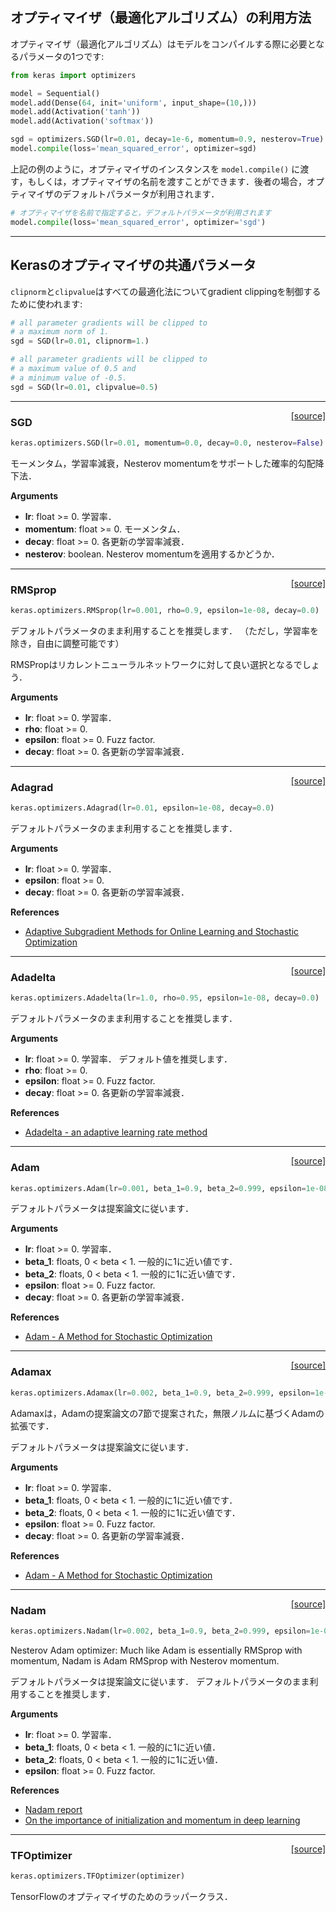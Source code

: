 ## オプティマイザ（最適化アルゴリズム）の利用方法

オプティマイザ（最適化アルゴリズム）はモデルをコンパイルする際に必要となるパラメータの1つです:

```python
from keras import optimizers

model = Sequential()
model.add(Dense(64, init='uniform', input_shape=(10,)))
model.add(Activation('tanh'))
model.add(Activation('softmax'))

sgd = optimizers.SGD(lr=0.01, decay=1e-6, momentum=0.9, nesterov=True)
model.compile(loss='mean_squared_error', optimizer=sgd)
```

上記の例のように，オプティマイザのインスタンスを `model.compile()` に渡す，もしくは，オプティマイザの名前を渡すことができます．後者の場合，オプティマイザのデフォルトパラメータが利用されます．

```python
# オプティマイザを名前で指定すると，デフォルトパラメータが利用されます
model.compile(loss='mean_squared_error', optimizer='sgd')
```

----

## Kerasのオプティマイザの共通パラメータ

`clipnorm`と`clipvalue`はすべての最適化法についてgradient clippingを制御するために使われます:

```python
# all parameter gradients will be clipped to
# a maximum norm of 1.
sgd = SGD(lr=0.01, clipnorm=1.)
```

```python
# all parameter gradients will be clipped to
# a maximum value of 0.5 and
# a minimum value of -0.5.
sgd = SGD(lr=0.01, clipvalue=0.5)
```

----

<span style="float:right;">[[source]](https://github.com/fchollet/keras/blob/master/keras/optimizers.py#L113)</span>
### SGD

```python
keras.optimizers.SGD(lr=0.01, momentum=0.0, decay=0.0, nesterov=False)
```

モーメンタム，学習率減衰，Nesterov momentumをサポートした確率的勾配降下法．

__Arguments__

- __lr__: float >= 0. 学習率．
- __momentum__: float >= 0. モーメンタム．
- __decay__: float >= 0. 各更新の学習率減衰．
- __nesterov__: boolean. Nesterov momentumを適用するかどうか．

----

<span style="float:right;">[[source]](https://github.com/fchollet/keras/blob/master/keras/optimizers.py#L172)</span>
### RMSprop

```python
keras.optimizers.RMSprop(lr=0.001, rho=0.9, epsilon=1e-08, decay=0.0)
```

デフォルトパラメータのまま利用することを推奨します．
（ただし，学習率を除き，自由に調整可能です）

RMSPropはリカレントニューラルネットワークに対して良い選択となるでしょう．

__Arguments__

- __lr__: float >= 0. 学習率．
- __rho__: float >= 0.
- __epsilon__: float >= 0. Fuzz factor.
- __decay__: float >= 0. 各更新の学習率減衰．

----

<span style="float:right;">[[source]](https://github.com/fchollet/keras/blob/master/keras/optimizers.py#L232)</span>
### Adagrad

```python
keras.optimizers.Adagrad(lr=0.01, epsilon=1e-08, decay=0.0)
```

デフォルトパラメータのまま利用することを推奨します．

__Arguments__

- __lr__: float >= 0. 学習率．
- __epsilon__: float >= 0.
- __decay__: float >= 0. 各更新の学習率減衰．

__References__

- [Adaptive Subgradient Methods for Online Learning and Stochastic Optimization](http://www.jmlr.org/papers/volume12/duchi11a/duchi11a.pdf)

----

<span style="float:right;">[[source]](https://github.com/fchollet/keras/blob/master/keras/optimizers.py#L284)</span>
### Adadelta

```python
keras.optimizers.Adadelta(lr=1.0, rho=0.95, epsilon=1e-08, decay=0.0)
```

デフォルトパラメータのまま利用することを推奨します．

__Arguments__

- __lr__: float >= 0. 学習率．
	デフォルト値を推奨します．
- __rho__: float >= 0.
- __epsilon__: float >= 0. Fuzz factor.
- __decay__: float >= 0. 各更新の学習率減衰．

__References__

- [Adadelta - an adaptive learning rate method](http://arxiv.org/abs/1212.5701)

----

<span style="float:right;">[[source]](https://github.com/fchollet/keras/blob/master/keras/optimizers.py#L350)</span>
### Adam

```python
keras.optimizers.Adam(lr=0.001, beta_1=0.9, beta_2=0.999, epsilon=1e-08, decay=0.0)
```

デフォルトパラメータは提案論文に従います．

__Arguments__

- __lr__: float >= 0. 学習率．
- __beta_1__: floats, 0 < beta < 1. 一般的に1に近い値です．
- __beta_2__: floats, 0 < beta < 1. 一般的に1に近い値です．
- __epsilon__: float >= 0. Fuzz factor.
- __decay__: float >= 0. 各更新の学習率減衰．

__References__

- [Adam - A Method for Stochastic Optimization](http://arxiv.org/abs/1412.6980v8)

----

<span style="float:right;">[[source]](https://github.com/fchollet/keras/blob/master/keras/optimizers.py#L416)</span>
### Adamax

```python
keras.optimizers.Adamax(lr=0.002, beta_1=0.9, beta_2=0.999, epsilon=1e-08, decay=0.0)
```
 
Adamaxは，Adamの提案論文の7節で提案された，無限ノルムに基づくAdamの拡張です．

デフォルトパラメータは提案論文に従います．

__Arguments__

- __lr__: float >= 0. 学習率．
- __beta_1__: floats, 0 < beta < 1. 一般的に1に近い値です．
- __beta_2__: floats, 0 < beta < 1. 一般的に1に近い値です．
- __epsilon__: float >= 0. Fuzz factor.
- __decay__: float >= 0. 各更新の学習率減衰．

__References__

- [Adam - A Method for Stochastic Optimization](http://arxiv.org/abs/1412.6980v8)

----

<span style="float:right;">[[source]](https://github.com/fchollet/keras/blob/master/keras/optimizers.py#L486)</span>
### Nadam

```python
keras.optimizers.Nadam(lr=0.002, beta_1=0.9, beta_2=0.999, epsilon=1e-08, schedule_decay=0.004)
```

Nesterov Adam optimizer: Much like Adam is essentially RMSprop with momentum, Nadam is Adam RMSprop with Nesterov momentum.

デフォルトパラメータは提案論文に従います．
デフォルトパラメータのまま利用することを推奨します．

__Arguments__

- __lr__: float >= 0. 学習率．
- __beta_1__: floats, 0 < beta < 1. 一般的に1に近い値．
- __beta_2__: floats, 0 < beta < 1. 一般的に1に近い値．
- __epsilon__: float >= 0. Fuzz factor.

__References__

- [Nadam report](http://cs229.stanford.edu/proj2015/054_report.pdf)
- [On the importance of initialization and momentum in deep learning](http://www.cs.toronto.edu/~fritz/absps/momentum.pdf)
----

<span style="float:right;">[[source]](https://github.com/fchollet/keras/blob/master/keras/optimizers.py#L566)</span>
### TFOptimizer

```python
keras.optimizers.TFOptimizer(optimizer)
```

TensorFlowのオプティマイザのためのラッパークラス．
